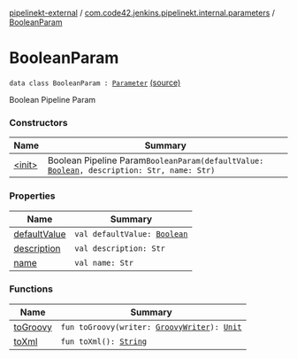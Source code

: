 [pipelinekt-external](../../index.md) / [com.code42.jenkins.pipelinekt.internal.parameters](../index.md) / [BooleanParam](./index.md)

# BooleanParam

`data class BooleanParam : `[`Parameter`](../../com.code42.jenkins.pipelinekt.core/-parameter/index.md) [(source)](https://github.com/code42/pipelinekt/tree/master/internal/src/main/kotlin/com/code42/jenkins/pipelinekt/internal/parameters/BooleanParam.kt#L10)

Boolean Pipeline Param

### Constructors

| Name | Summary |
|---|---|
| [&lt;init&gt;](-init-.md) | Boolean Pipeline Param`BooleanParam(defaultValue: `[`Boolean`](https://kotlinlang.org/api/latest/jvm/stdlib/kotlin/-boolean/index.html)`, description: Str, name: Str)` |

### Properties

| Name | Summary |
|---|---|
| [defaultValue](default-value.md) | `val defaultValue: `[`Boolean`](https://kotlinlang.org/api/latest/jvm/stdlib/kotlin/-boolean/index.html) |
| [description](description.md) | `val description: Str` |
| [name](name.md) | `val name: Str` |

### Functions

| Name | Summary |
|---|---|
| [toGroovy](to-groovy.md) | `fun toGroovy(writer: `[`GroovyWriter`](../../com.code42.jenkins.pipelinekt.core.writer/-groovy-writer/index.md)`): `[`Unit`](https://kotlinlang.org/api/latest/jvm/stdlib/kotlin/-unit/index.html) |
| [toXml](to-xml.md) | `fun toXml(): `[`String`](https://kotlinlang.org/api/latest/jvm/stdlib/kotlin/-string/index.html) |
